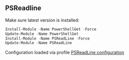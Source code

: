 ## PSReadline

Make sure latest version is installed:

```powershell
Install-Module -Name PowerShellGet -Force
Update-Module -Name PowerShellGet
Install-Module -Name PSReadLine -Force
Update-Module -Name PSReadLine
```

Configuration loaded via profile [PSReadLine configuration](https://github.com/DBremen/MyPowerShellSetup/blob/master/PSReadlineConfiguration.ps1)
